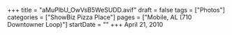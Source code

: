 +++
title = "aMuPlbU_OwVsB5WeSUDD.avif"
draft = false
tags = ["Photos"]
categories = ["ShowBiz Pizza Place"]
pages = ["Mobile, AL (710 Downtowner Loop)"]
startDate = ""
+++
April 21, 2010
